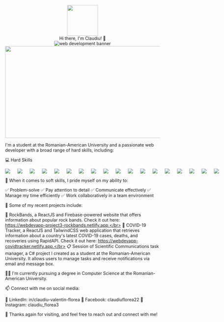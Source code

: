 <div id="header" align="center">
  <img src="https://media.giphy.com/media/M9gbBd9nbDrOTu1Mqx/giphy.gif" width="100"/>
</div>

<div align="center">Hi there, I'm Claudiu! 👋</div>
<div align="center"><img src="https://i.imgur.com/QNlOtnL.png" alt="web development banner"></div>

<div align="center">
  <img src="https://media.giphy.com/media/dWesBcTLavkZuG35MI/giphy.gif" width="600" height="300"/>
</div>

I'm a student at the Romanian-American University and a passionate web developer with a broad range of hard skills, including:

💻 Hard Skills

<div style="display: flex; gap: 1.5rem; flex-direction: row;"> 
    <img src="https://img.icons8.com/color/48/000000/react-native.png"/>
    <img src="https://img.icons8.com/color/48/000000/angularjs.png"/>
    <img src="https://img.icons8.com/color/48/000000/firebase.png"/>
    <img src="https://img.icons8.com/color/48/000000/mongodb.png"/>
    <img src="https://img.icons8.com/color/48/000000/mysql-logo.png"/>
    <img src="https://img.icons8.com/color/48/000000/docker.png"/>
    <img src="https://img.icons8.com/color/48/000000/html-5--v1.png"/>
    <img src="https://img.icons8.com/color/48/000000/css3.png"/>
    <img src="https://img.icons8.com/color/48/000000/php.png"/>
    <img src="https://img.icons8.com/color/48/000000/tailwind-css.png"/>
    <img src="https://img.icons8.com/color/48/000000/nestjs.png"/>
    <img src="https://img.icons8.com/color/48/000000/c-sharp-logo.png"/>
    <img src="https://img.icons8.com/color/48/000000/java-coffee-cup-logo.png"/>
    <img src="https://img.icons8.com/color/48/000000/next-js.png"/>
    <img src="https://img.icons8.com/color/48/000000/git.png"/>
    <img src="https://img.icons8.com/color/48/000000/intellij-idea.png"/>
    <img src="https://img.icons8.com/color/48/000000/visual-studio-code-2019.png"/>
    <img src="https://img.icons8.com/color/48/000000/python.png"/>
</div>

🧠 When it comes to soft skills, I pride myself on my ability to:

✅ Problem-solve
✅ Pay attention to detail
✅ Communicate effectively
✅ Manage my time efficiently
✅ Work collaboratively in a team environment


🚀 Some of my recent projects include:

🎸 RockBands, a ReactJS and Firebase-powered website that offers information about popular rock bands. Check it out here: https://webdevapp-project3-rockbands.netlify.app.</br>
🦠 COVID-19 Tracker, a ReactJS and TailwindCSS web application that retrieves information about a country's latest COVID-19 cases, deaths, and recoveries using RapidAPI. Check it out here: https://webdevapp-covidtracker.netlify.app.</br>
📋 Session of Scientific Communications task manager, a C# project I created as a student at the Romanian-American University. It allows users to manage tasks and receive notifications via email and message box.</br>

👨‍🎓 I'm currently pursuing a degree in Computer Science at the Romanian-American University.

📫 Connect with me on social media:

🔗 LinkedIn: in/claudiu-valentin-florea
🔗 Facebook: claudiuflorea22
🔗 Instagram: claudiu_florea3

🙏 Thanks again for visiting, and feel free to reach out and connect with me!
